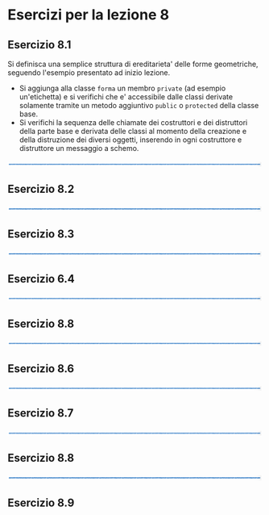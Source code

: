 # Esercizi per la lezione 8

## Esercizio 8.1

Si definisca una semplice struttura di ereditarieta' delle forme geometriche,
seguendo l'esempio presentato ad inizio lezione.
  * Si aggiunga alla classe ```forma``` un membro ```private``` (ad esempio un'etichetta)
    e si verifichi che e' accessibile dalle classi derivate 
    solamente tramite un metodo aggiuntivo ```public``` o ```protected``` della classe base.
  * Si verifichi la sequenza delle chiamate dei costruttori e dei distruttori
    della parte base e derivata delle classi al momento della creazione e della distruzione
    dei diversi oggetti, inserendo in ogni costruttore e distruttore un messaggio a schemo.  

![linea](../immagini/linea.png)

## Esercizio 8.2 


![linea](../immagini/linea.png)

## Esercizio 8.3

    
![linea](../immagini/linea.png)

## Esercizio 6.4


![linea](../immagini/linea.png)

## Esercizio 8.8


![linea](../immagini/linea.png)

## Esercizio 8.6


![linea](../immagini/linea.png)

## Esercizio 8.7


![linea](../immagini/linea.png)

## Esercizio 8.8


![linea](../immagini/linea.png)

## Esercizio 8.9
